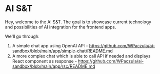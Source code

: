 # AI S&T

Hey, welcome to the AI S&T. The goal is to showcase current technology and possibilities of AI integration for the frontend apps.

We'll go through:

1. A simple chat app using OpenAI API - https://github.com/WPaczula/ai-sandbox/blob/main/app/simple-chat/README.md
2. A more complex chat which is able to call API if needed and displays React component as response - https://github.com/WPaczula/ai-sandbox/blob/main/app/rsc/README.md
